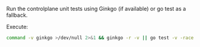 Run the controlplane unit tests using Ginkgo (if available) or go test as a fallback.

Execute:
```bash
command -v ginkgo >/dev/null 2>&1 && ginkgo -r -v || go test -v -race ./...